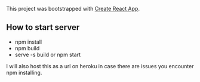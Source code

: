 This project was bootstrapped with [Create React App](https://github.com/facebookincubator/create-react-app).

## How to start server
- npm install
- npm build
- serve -s build or npm start

I will also host this as a url on heroku in case there are issues you encounter npm installing.
